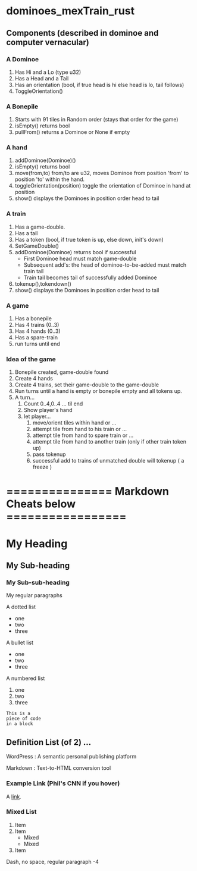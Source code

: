 # dominoes_mexTrain_rust

## Components (described in dominoe and computer vernacular)

### A Dominoe
1. Has Hi and a Lo (type u32)
2. Has a Head and a Tail 
3. Has an orientation (bool, if true head is hi else head is lo, tail follows)
4. ToggleOrientation()

### A Bonepile
1. Starts with 91 tiles in Random order (stays that order for the game)
2. isEmpty() returns bool
3. pullFrom() returns a Dominoe or None if empty


### A hand
1. addDominoe(Dominoe)()
2. isEmpty() returns bool
3. move(from,to) from/to are u32, moves Dominoe from position 'from' to position 'to' within the hand.
4. toggleOrientation(position) toggle the orientation of Dominoe in hand at position
5. show() displays the Dominoes in position order head to tail

### A train
1. Has a game-double.
2. Has a tail
3. Has a token (bool, if true token is up, else down, init's down)
2. SetGameDouble() 
3. addDominoe(Dominoe) returns bool if successful
	* First Dominoe head must match game-double
	* Subsequent add's: the head of dominoe-to-be-added must match train tail
	* Train tail becomes tail of successfully added Dominoe
4. tokenup(),tokendown()
5. show() displays the Dominoes in position order head to tail 

### A game
1. Has a bonepile
2. Has 4 trains (0..3)
3. Has 4 hands (0..3)
4. Has a spare-train
5. run turns until end

### Idea of the game
1. Bonepile created, game-double found
2. Create 4 hands
3. Create 4 trains, set their game-double to the game-double
4. Run turns until a hand is empty or bonepile empty and all tokens up.
5. A turn...
	1. Count 0..4,0..4 ... til end
	2. Show player's hand
	3. let player...
		1. move/orient tiles within hand or ...
		2. attempt tile from hand to his train or ...
		3. attempt tile from hand to spare train or ...
		4. attempt tile from hand to another train (only if other train token up)
		5. pass tokenup
		6. successful add to trains of unmatched double will tokenup ( a freeze )
		













# =============== Markdown Cheats below =================

# My Heading
## My Sub-heading
### My Sub-sub-heading
My regular paragraphs

A dotted list
- one
- two
- three

A bullet list
* one
* two
* three

A numbered list
1. one
2. two
3. three

 	
~~~~
This is a 
piece of code 
in a block
~~~~

## Definition List (of 2) ...
WordPress
:  A semantic personal publishing platform 

Markdown
:  Text-to-HTML conversion tool

 	
### Example Link (Phil's CNN if you hover)
A [link](http://cnn.com "Phil's CNN").


### Mixed List
1. Item
2. Item
   * Mixed
   * Mixed  
3. Item

Dash, no space, regular paragraph
-4